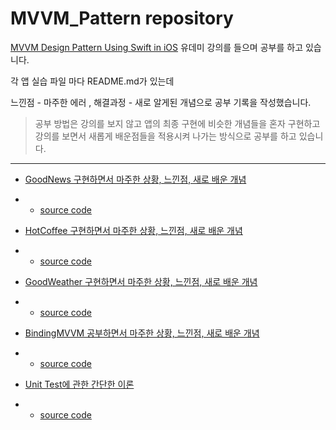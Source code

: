 # MVVM_Pattern repository

<a href="https://www.udemy.com/course/mastering-mvvm-for-ios">MVVM Design Pattern Using Swift in iOS</a> 유데미 강의를 들으며 공부를 하고 있습니다.

각 앱 실습 파일 마다 README.md가 있는데

느낀점 - 마주한 에러 , 해결과정 - 새로 알게된 개념으로 공부 기록을 작성했습니다.

> 공부 방법은 강의를 보지 않고 앱의 최종 구현에 비슷한 개념들을 혼자 구현하고 강의를 보면서 새롭게 배운점들을 적용시켜 나가는 방식으로 공부를 하고 있습니다.

---

- <a href="https://github.com/SHcommit/LearnMoreSwiftInUdemy/tree/master/Architectural%20Pattern/MVVM_Pattern/GoodNews">GoodNews 구현하면서 마주한 상황, 느낀점, 새로 배운 개념</a>
- - <a href="https://github.com/SHcommit/LearnMoreSwiftInUdemy/tree/master/Architectural%20Pattern/MVVM_Pattern/GoodNews/GoodNews/GoodNews">source code</a>
 
- <a href="https://github.com/SHcommit/LearnMoreSwiftInUdemy/tree/master/Architectural%20Pattern/MVVM_Pattern/HotCoffee">HotCoffee 구현하면서 마주한 상황, 느낀점, 새로 배운 개념</a>
- - <a href="https://github.com/SHcommit/LearnMoreSwiftInUdemy/tree/master/Architectural%20Pattern/MVVM_Pattern/HotCoffee/HotCoffee/HotCoffee">source code</a>

- <a href="https://github.com/SHcommit/LearnMoreSwiftInUdemy/tree/master/Architectural%20Pattern/MVVM_Pattern/GoodWeather">GoodWeather 구현하면서 마주한 상황, 느낀점, 새로 배운 개념</a>
- - <a href="https://github.com/SHcommit/LearnMoreSwiftInUdemy/tree/master/Architectural%20Pattern/MVVM_Pattern/GoodWeather/GoodWeather/GoodWeather">source code</a>

- <a href="https://github.com/SHcommit/LearnMoreSwiftInUdemy/tree/master/Architectural%20Pattern/MVVM_Pattern/BindingMVVM">BindingMVVM 공부하면서 마주한 상황, 느낀점, 새로 배운 개념</a>
- - <a href="https://github.com/SHcommit/LearnMoreSwiftInUdemy/tree/master/Architectural%20Pattern/MVVM_Pattern/BindingMVVM/BindingMVVM/BindingMVVM">source code</a>

- <a href="https://github.com/SHcommit/LearnMoreSwiftInUdemy/blob/master/Architectural%20Pattern/MVVM_Pattern/UnitTest/README.md">Unit Test에 관한 간단한 이론</a>
- - <a href="https://github.com/SHcommit/LearnMoreSwiftInUdemy/tree/master/Architectural%20Pattern/MVVM_Pattern/UnitTest/CalculatorApp/CalculatorApp">source code</a>
